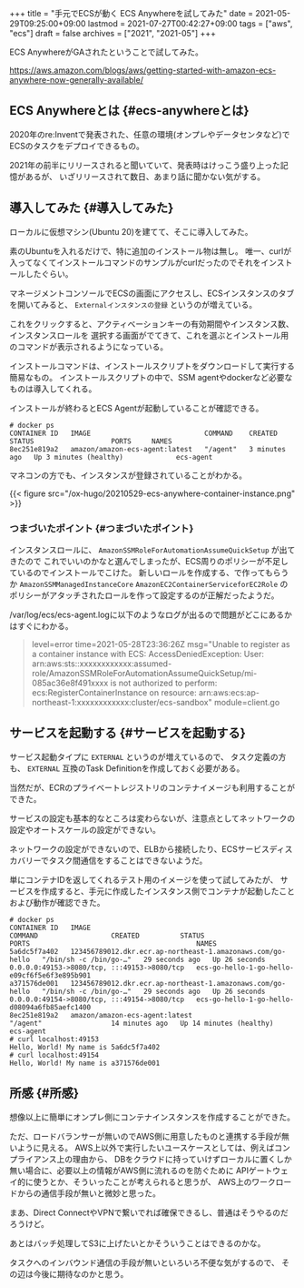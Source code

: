 +++
title = "手元でECSが動く ECS Anywhereを試してみた"
date = 2021-05-29T09:25:00+09:00
lastmod = 2021-07-27T00:42:27+09:00
tags = ["aws", "ecs"]
draft = false
archives = ["2021", "2021-05"]
+++

ECS AnywhereがGAされたということで試してみた。

<https://aws.amazon.com/blogs/aws/getting-started-with-amazon-ecs-anywhere-now-generally-available/>


## ECS Anywhereとは {#ecs-anywhereとは}

2020年のre:Inventで発表された、任意の環境(オンプレやデータセンタなど)でECSのタスクをデプロイできるもの。

2021年の前半にリリースされると聞いていて、発表時はけっこう盛り上った記憶があるが、
いざリリースされて数日、あまり話に聞かない気がする。


## 導入してみた {#導入してみた}

ローカルに仮想マシン(Ubuntu 20)を建てて、そこに導入してみた。

素のUbuntuを入れるだけで、特に追加のインストール物は無し。
唯一、curlが入ってなくてインストールコマンドのサンプルがcurlだったのでそれをインストールしたぐらい。

マネージメントコンソールでECSの画面にアクセスし、ECSインスタンスのタブを開いてみると、
`Externalインスタンスの登録` というのが増えている。

これをクリックすると、アクティベーションキーの有効期間やインスタンス数、インスタンスロールを
選択する画面がでてきて、これを選ぶとインストール用のコマンドが表示されるようになっている。

インストールコマンドは、インストールスクリプトをダウンロードして実行する簡易なもの。
インストールスクリプトの中で、SSM agentやdockerなど必要なものは導入してくれる。

インストールが終わるとECS Agentが起動していることが確認できる。

```plain
# docker ps
CONTAINER ID   IMAGE                            COMMAND    CREATED         STATUS                   PORTS     NAMES
8ec251e819a2   amazon/amazon-ecs-agent:latest   "/agent"   3 minutes ago   Up 3 minutes (healthy)             ecs-agent
```

マネコンの方でも、インスタンスが登録されていることがわかる。

{{< figure src="/ox-hugo/20210529-ecs-anywhere-container-instance.png" >}}


### つまづいたポイント {#つまづいたポイント}

インスタンスロールに、 `AmazonSSMRoleForAutomationAssumeQuickSetup` が出てきたので
これでいいのかなと選んでしまったが、ECS周りのポリシーが不足しているのでインストールでこけた。
新しいロールを作成する、で作ってもらうか `AmazonSSMManagedInstanceCore` `AmazonEC2ContainerServiceforEC2Role`
のポリシーがアタッチされたロールを作って設定するのが正解だったようだ。

/var/log/ecs/ecs-agent.logに以下のようなログが出るので問題がどこにあるかはすぐにわかる。

> level=error time=2021-05-28T23:36:26Z msg="Unable to register as a container instance with ECS: AccessDeniedException: User: arn:aws:sts::xxxxxxxxxxxx:assumed-role/AmazonSSMRoleForAutomationAssumeQuickSetup/mi-085ac36e8f491xxxx is not authorized to perform: ecs:RegisterContainerInstance on resource: arn:aws:ecs:ap-northeast-1:xxxxxxxxxxxx:cluster/ecs-sandbox" module=client.go


## サービスを起動する {#サービスを起動する}

サービス起動タイプに `EXTERNAL` というのが増えているので、
タスク定義の方も、 `EXTERNAL` 互換のTask Definitionを作成しておく必要がある。

当然だが、ECRのプライベートレジストリのコンテナイメージも利用することができた。

サービスの設定も基本的なところは変わらないが、注意点としてネットワークの設定やオートスケールの設定ができない。

ネットワークの設定ができないので、ELBから接続したり、ECSサービスディスカバリーでタスク間通信をすることはできないようだ。

単にコンテナIDを返してくれるテスト用のイメージを使って試してみたが、
サービスを作成すると、手元に作成したインスタンス側でコンテナが起動したことおよび動作が確認できた。

```plain
# docker ps
CONTAINER ID   IMAGE                                                        COMMAND                  CREATED          STATUS                    PORTS                                         NAMES
5a6dc5f7a402   123456789012.dkr.ecr.ap-northeast-1.amazonaws.com/go-hello   "/bin/sh -c /bin/go-…"   29 seconds ago   Up 26 seconds             0.0.0.0:49153->8080/tcp, :::49153->8080/tcp   ecs-go-hello-1-go-hello-e09cf6f5e6f3e895b901
a371576de001   123456789012.dkr.ecr.ap-northeast-1.amazonaws.com/go-hello   "/bin/sh -c /bin/go-…"   29 seconds ago   Up 26 seconds             0.0.0.0:49154->8080/tcp, :::49154->8080/tcp   ecs-go-hello-1-go-hello-d08094a6fb85aefc1400
8ec251e819a2   amazon/amazon-ecs-agent:latest                               "/agent"                 14 minutes ago   Up 14 minutes (healthy)                                                 ecs-agent
# curl localhost:49153
Hello, World! My name is 5a6dc5f7a402
# curl localhost:49154
Hello, World! My name is a371576de001
```


## 所感 {#所感}

想像以上に簡単にオンプレ側にコンテナインスタンスを作成することができた。

ただ、ロードバランサーが無いのでAWS側に用意したものと連携する手段が無いように見える。
AWS上以外で実行したいユースケースとしては、例えばコンプライアンス上の理由から、
DBをクラウドに持っていけずローカルに置くしか無い場合に、必要以上の情報がAWS側に流れるのを防ぐために
APIゲートウェイ的に使うとか、そういったことが考えられると思うが、
AWS上のワークロードからの通信手段が無いと微妙と思った。

まあ、Direct ConnectやVPNで繋いでれば確保できるし、普通はそうやるのだろうけど。

あとはバッチ処理してS3に上げたいとかそういうことはできるのかな。

タスクへのインバウンド通信の手段が無いといろいろ不便な気がするので、
その辺は今後に期待なのかと思う。
